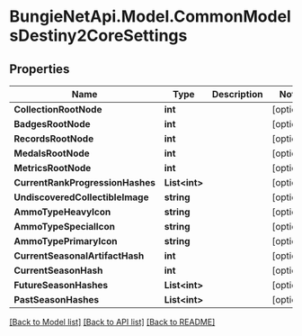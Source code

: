 
# BungieNetApi.Model.CommonModelsDestiny2CoreSettings

## Properties

Name | Type | Description | Notes
------------ | ------------- | ------------- | -------------
**CollectionRootNode** | **int** |  | [optional] 
**BadgesRootNode** | **int** |  | [optional] 
**RecordsRootNode** | **int** |  | [optional] 
**MedalsRootNode** | **int** |  | [optional] 
**MetricsRootNode** | **int** |  | [optional] 
**CurrentRankProgressionHashes** | **List&lt;int&gt;** |  | [optional] 
**UndiscoveredCollectibleImage** | **string** |  | [optional] 
**AmmoTypeHeavyIcon** | **string** |  | [optional] 
**AmmoTypeSpecialIcon** | **string** |  | [optional] 
**AmmoTypePrimaryIcon** | **string** |  | [optional] 
**CurrentSeasonalArtifactHash** | **int** |  | [optional] 
**CurrentSeasonHash** | **int** |  | [optional] 
**FutureSeasonHashes** | **List&lt;int&gt;** |  | [optional] 
**PastSeasonHashes** | **List&lt;int&gt;** |  | [optional] 

[[Back to Model list]](../README.md#documentation-for-models)
[[Back to API list]](../README.md#documentation-for-api-endpoints)
[[Back to README]](../README.md)

